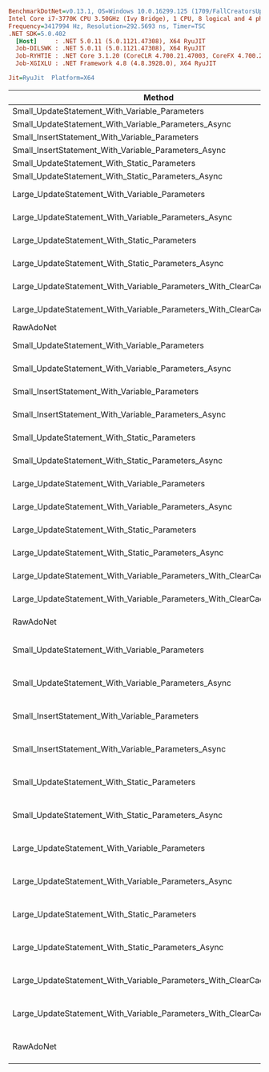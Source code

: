 ``` ini

BenchmarkDotNet=v0.13.1, OS=Windows 10.0.16299.125 (1709/FallCreatorsUpdate/Redstone3)
Intel Core i7-3770K CPU 3.50GHz (Ivy Bridge), 1 CPU, 8 logical and 4 physical cores
Frequency=3417994 Hz, Resolution=292.5693 ns, Timer=TSC
.NET SDK=5.0.402
  [Host]     : .NET 5.0.11 (5.0.1121.47308), X64 RyuJIT
  Job-DILSWK : .NET 5.0.11 (5.0.1121.47308), X64 RyuJIT
  Job-RYHTIE : .NET Core 3.1.20 (CoreCLR 4.700.21.47003, CoreFX 4.700.21.47101), X64 RyuJIT
  Job-XGIXLU : .NET Framework 4.8 (4.8.3928.0), X64 RyuJIT

Jit=RyuJit  Platform=X64  

```
|                                                                Method |              Runtime |            Mean |          Median |      Ratio | Allocated |
|---------------------------------------------------------------------- |--------------------- |----------------:|----------------:|-----------:|----------:|
|                        Small_UpdateStatement_With_Variable_Parameters |             .NET 5.0 |    222,496.9 ns |    222,962.0 ns |     587.80 |  54,900 B |
|                  Small_UpdateStatement_With_Variable_Parameters_Async |             .NET 5.0 |    232,411.2 ns |    230,249.0 ns |     626.45 |  55,581 B |
|                        Small_InsertStatement_With_Variable_Parameters |             .NET 5.0 |    121,197.9 ns |    120,458.2 ns |     318.61 |  28,412 B |
|                  Small_InsertStatement_With_Variable_Parameters_Async |             .NET 5.0 |    167,094.2 ns |    165,552.3 ns |     372.26 |  29,541 B |
|                          Small_UpdateStatement_With_Static_Parameters |             .NET 5.0 |    233,230.6 ns |    230,942.9 ns |     644.03 |  54,900 B |
|                    Small_UpdateStatement_With_Static_Parameters_Async |             .NET 5.0 |    287,805.9 ns |    271,331.5 ns |     712.29 |  55,581 B |
|                        Large_UpdateStatement_With_Variable_Parameters |             .NET 5.0 |    516,429.6 ns |    513,302.8 ns |   1,321.29 | 132,216 B |
|                  Large_UpdateStatement_With_Variable_Parameters_Async |             .NET 5.0 |    519,063.4 ns |    510,915.7 ns |   1,373.91 | 132,640 B |
|                          Large_UpdateStatement_With_Static_Parameters |             .NET 5.0 |    519,167.5 ns |    514,224.6 ns |   1,361.12 | 132,216 B |
|                    Large_UpdateStatement_With_Static_Parameters_Async |             .NET 5.0 |    646,854.5 ns |    618,581.4 ns |   1,475.08 | 132,640 B |
|       Large_UpdateStatement_With_Variable_Parameters_With_ClearCaches |             .NET 5.0 | 46,950,072.0 ns | 46,905,556.0 ns | 124,180.58 | 888,307 B |
| Large_UpdateStatement_With_Variable_Parameters_With_ClearCaches_Async |             .NET 5.0 | 48,490,096.2 ns | 48,130,689.8 ns | 125,874.84 | 886,827 B |
|                                                             RawAdoNet |             .NET 5.0 |        192.0 ns |        190.1 ns |       0.51 |     360 B |
|                        Small_UpdateStatement_With_Variable_Parameters |        .NET Core 3.1 |    248,688.9 ns |    249,037.8 ns |     639.92 |  54,452 B |
|                  Small_UpdateStatement_With_Variable_Parameters_Async |        .NET Core 3.1 |    252,142.5 ns |    252,968.7 ns |     663.19 |  54,284 B |
|                        Small_InsertStatement_With_Variable_Parameters |        .NET Core 3.1 |    414,317.7 ns |    357,080.8 ns |   1,088.48 |  30,272 B |
|                  Small_InsertStatement_With_Variable_Parameters_Async |        .NET Core 3.1 |    141,793.2 ns |    140,671.2 ns |     377.91 |  30,165 B |
|                          Small_UpdateStatement_With_Static_Parameters |        .NET Core 3.1 |    237,161.6 ns |    234,816.8 ns |     624.82 |  54,452 B |
|                    Small_UpdateStatement_With_Static_Parameters_Async |        .NET Core 3.1 |    331,796.4 ns |    306,240.0 ns |     854.80 |  54,284 B |
|                        Large_UpdateStatement_With_Variable_Parameters |        .NET Core 3.1 |    562,280.2 ns |    558,212.6 ns |   1,460.99 | 131,624 B |
|                  Large_UpdateStatement_With_Variable_Parameters_Async |        .NET Core 3.1 |    588,312.0 ns |    585,295.8 ns |   1,604.62 | 131,456 B |
|                          Large_UpdateStatement_With_Static_Parameters |        .NET Core 3.1 |    553,271.5 ns |    550,984.9 ns |   1,459.41 | 131,624 B |
|                    Large_UpdateStatement_With_Static_Parameters_Async |        .NET Core 3.1 |    571,589.1 ns |    572,529.8 ns |   1,514.95 | 131,457 B |
|       Large_UpdateStatement_With_Variable_Parameters_With_ClearCaches |        .NET Core 3.1 | 62,979,839.9 ns | 59,206,013.8 ns | 146,191.46 | 871,275 B |
| Large_UpdateStatement_With_Variable_Parameters_With_ClearCaches_Async |        .NET Core 3.1 | 54,623,664.4 ns | 54,240,769.6 ns | 144,632.38 | 871,318 B |
|                                                             RawAdoNet |        .NET Core 3.1 |        183.3 ns |        182.3 ns |       0.49 |     360 B |
|                        Small_UpdateStatement_With_Variable_Parameters | .NET Framework 4.7.2 |    434,356.1 ns |    425,980.8 ns |   1,288.89 |  65,536 B |
|                  Small_UpdateStatement_With_Variable_Parameters_Async | .NET Framework 4.7.2 |    544,054.3 ns |    510,825.9 ns |   1,401.12 |  65,536 B |
|                        Small_InsertStatement_With_Variable_Parameters | .NET Framework 4.7.2 |    177,416.9 ns |    176,171.7 ns |     485.77 |  32,935 B |
|                  Small_InsertStatement_With_Variable_Parameters_Async | .NET Framework 4.7.2 |    377,879.5 ns |    328,994.1 ns |   1,154.90 |  32,768 B |
|                          Small_UpdateStatement_With_Static_Parameters | .NET Framework 4.7.2 |    537,194.1 ns |    503,219.1 ns |   1,299.80 |  65,536 B |
|                    Small_UpdateStatement_With_Static_Parameters_Async | .NET Framework 4.7.2 |    662,541.0 ns |    578,409.4 ns |   1,852.41 |  65,536 B |
|                        Large_UpdateStatement_With_Variable_Parameters | .NET Framework 4.7.2 |    934,502.8 ns |    885,607.2 ns |   2,426.82 | 147,456 B |
|                  Large_UpdateStatement_With_Variable_Parameters_Async | .NET Framework 4.7.2 |    979,248.2 ns |    934,758.8 ns |   2,657.88 | 147,456 B |
|                          Large_UpdateStatement_With_Static_Parameters | .NET Framework 4.7.2 |    888,432.1 ns |    865,127.3 ns |   2,247.43 | 147,456 B |
|                    Large_UpdateStatement_With_Static_Parameters_Async | .NET Framework 4.7.2 |  1,013,547.4 ns |    957,871.8 ns |   2,486.01 | 147,456 B |
|       Large_UpdateStatement_With_Variable_Parameters_With_ClearCaches | .NET Framework 4.7.2 | 67,567,214.4 ns | 66,596,957.2 ns | 189,499.14 | 991,232 B |
| Large_UpdateStatement_With_Variable_Parameters_With_ClearCaches_Async | .NET Framework 4.7.2 | 66,052,592.7 ns | 65,163,514.0 ns | 176,401.38 | 991,232 B |
|                                                             RawAdoNet | .NET Framework 4.7.2 |        379.4 ns |        382.3 ns |       1.00 |     417 B |
